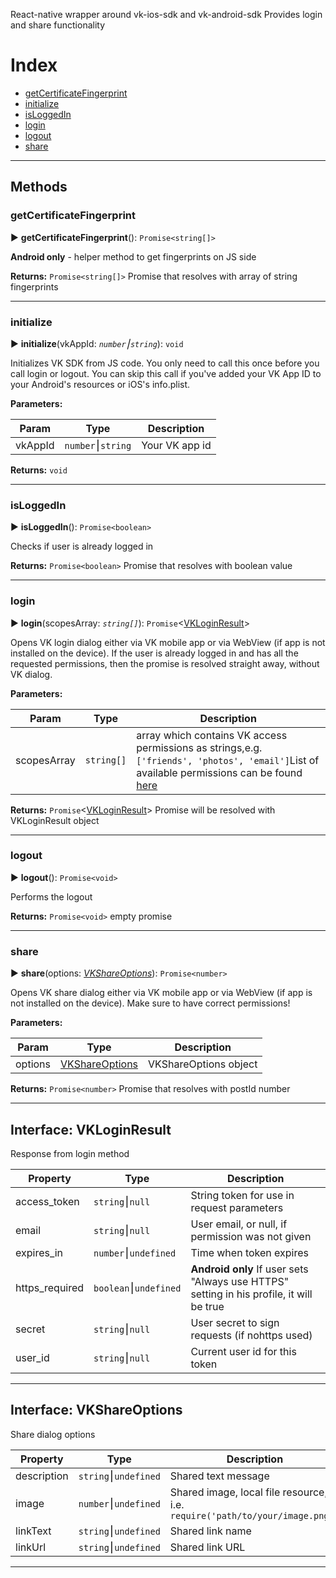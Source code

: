 React-native wrapper around vk-ios-sdk and vk-android-sdk Provides login and share functionality

# Index

* [getCertificateFingerprint](#getcertificatefingerprint)
* [initialize](#initialize)
* [isLoggedIn](#isloggedin)
* [login](#login)
* [logout](#logout)
* [share](#share)

---
## Methods

### getCertificateFingerprint

► **getCertificateFingerprint**(): `Promise<string[]>`

**Android only** - helper method to get fingerprints on JS side

**Returns:** `Promise<string[]>`
Promise that resolves with array of string fingerprints

___

### initialize

► **initialize**(vkAppId: *`number`⎮`string`*): `void`

Initializes VK SDK from JS code. You only need to call this once before you call login or logout. You can skip this call if you've added your VK App ID to your Android's resources or iOS's info.plist.

**Parameters:**

| Param | Type | Description |
| ------ | ------ | ------ |
| vkAppId | `number`⎮`string`   |  Your VK app id |

**Returns:** `void`

___

### isLoggedIn

► **isLoggedIn**(): `Promise<boolean>`

Checks if user is already logged in

**Returns:** `Promise<boolean>`
Promise that resolves with boolean value

___

### login

► **login**(scopesArray: *`string[]`*): `Promise`<[VKLoginResult](interface_vkloginresult)>

Opens VK login dialog either via VK mobile app or via WebView (if app is not installed on the device). If the user is already logged in and has all the requested permissions, then the promise is resolved straight away, without VK dialog.

**Parameters:**

| Param | Type | Description |
| ------ | ------ | ------ |
| scopesArray | `string[]`   |  array which contains VK access permissions as strings,e.g. `['friends', 'photos', 'email']`List of available permissions can be found [here](https://new.vk.com/dev/permissions) |

**Returns:** `Promise`<[VKLoginResult](interface_vkloginresult)>
Promise will be resolved with VKLoginResult object

___

### logout

► **logout**(): `Promise<void>`

Performs the logout

**Returns:** `Promise<void>`
empty promise

___

### share

► **share**(options: *[VKShareOptions](#interface_vkshareoptions)*): `Promise<number>`

Opens VK share dialog either via VK mobile app or via WebView (if app is not installed on the device). Make sure to have correct permissions!

**Parameters:**

| Param | Type | Description |
| ------ | ------ | ------ |
| options | [VKShareOptions](#interface_vkshareoptions)   |  VKShareOptions object |

**Returns:** `Promise<number>`
Promise that resolves with postId number

___

## Interface: VKLoginResult

Response from login method

| Property | Type | Description |
| ------ | ------ | ------ |
| access_token | `string`⎮`null`   |  String token for use in request parameters |
| email | `string`⎮`null`   |  User email, or null, if permission was not given |
| expires_in | `number`⎮`undefined`   |  Time when token expires |
| https_required | `boolean`⎮`undefined`   |  **Android only** If user sets "Always use HTTPS" setting in his profile, it will be true |
| secret | `string`⎮`null`   |  User secret to sign requests (if nohttps used)  |
| user_id | `string`⎮`null`   |  Current user id for this token  |

___

## Interface: VKShareOptions

Share dialog options

| Property | Type | Description |
| ------ | ------ | ------ |
| description | `string`⎮`undefined`   |  Shared text message |
| image | `number`⎮`undefined`   |  Shared image, local file resource, i.e. `require('path/to/your/image.png')` |
| linkText | `string`⎮`undefined`   |  Shared link name |
| linkUrl | `string`⎮`undefined`   |  Shared link URL |

___
